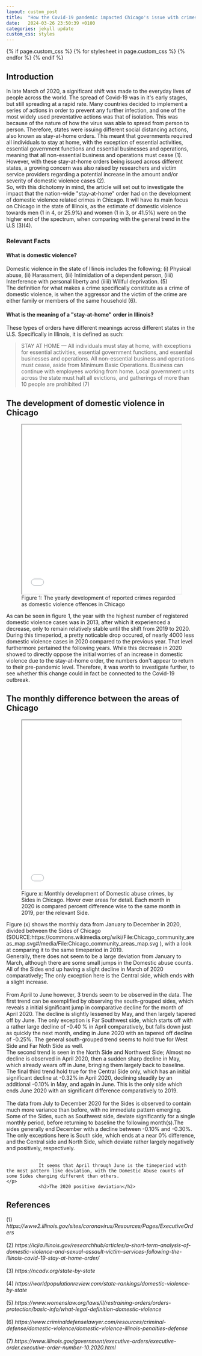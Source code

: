 ```yaml
---
layout: custom_post
title:  "How the Covid-19 pandemic impacted Chicago's issue with crimes of domestic violence"
date:   2024-03-26 23:50:39 +0100
categories: jekyll update
custom_css: styles
---
```

<head>
  {% if page.custom_css %}
    {% for stylesheet in page.custom_css %}
    <link rel="stylesheet" href="{{ site.baseurl }}/assets/css/{{ stylesheet }}.css">
    {% endfor %}
  {% endif %}

<meta charset="UTF-8">
<meta name="viewport" content="width=device-width, initial-scale=1.0">
</head>
<body>
<div class='ex1'>
            <h2>Introduction</h2>
            <p>
                In late March of 2020, a significant shift was made to the everyday lives of people across the world. The spread of Covid-19 was in it's early stages, but still spreading at a rapid rate. Many countries decided to implement a series of actions in order to prevent any further infection, and one of the most widely used preventative actions was that of isolation. This was because of the nature of how the virus was able to spread from person to person. Therefore, states were issuing different social distancing actions, also known as stay-at-home orders. This meant that governments required all individuals to stay at home, with the exception of essential activities, essential government functions and essential businesses and operations, meaning that all non-essential business and operations must cease (1).
                <br>
                However, with these stay-at-home orders being issued across different states, a growing concern was also raised by researchers and victim service providers regarding a potential increase in the amount and/or severity of domestic violence cases (2). 
                <br>
                So, with this dichotomy in mind, the article will set out to investigate the impact that the nation-wide "stay-at-home" order had on the development of domestic violence related crimes in Chicago. It will have its main focus on Chicago in the state of Illinois, as the estimate of domestic violence towards men (1 in 4, or 25.9%) and women (1 in 3, or 41.5%) were on the higher end of the spectrum, when comparing with the general trend in the U.S (3)(4).
            </p>
        <div class="facts">
            <h3>Relevant Facts</h3>
            <h4>What is domestic violence?</h4>
            <p>
                Domestic violence in the state of Illinois includes the following; (i) Physical abuse, (ii) Harassment, (iii) Intimidation of a dependent person, (iiii) Interference with personal liberty and (iiiii) Willful deprivation. (5)
                <br>
                The definition for what makes a crime specifically constitute as a crime of domestic violence, is when the aggressor and the victim of the crime are either family or members of the same household (6).
            </p>
            <h4>What is the meaning of a "stay-at-home" order in Illinois?</h4>
            <p>
                These types of orders have different meanings across different states in the U.S. Specifically in Illinois, it is defined as such:
                <br>
                <blockquote>
                STAY AT HOME — All individuals must stay at home, with exceptions for essential activities, essential government functions, and essential businesses and operations. All non-essential business and operations must cease, aside from Minimum Basic Operations. Business can continue with employees working from home. Local government units across the state must halt all evictions, and gatherings of more than 10 people are prohibited (7)
                </blockquote>
            </p>
        </div>
            <h2>The development of domestic violence in Chicago</h2>
            <figure>
                <iframe src="\final_project\introduction-dv-plot.html" width="100%" height="450px"></iframe>
                <figcaption>Figure 1: The yearly development of reported crimes regarded as domestic violence offences in Chicago</figcaption>
            </figure>
            <p>
                As can be seen in figure 1, the year with the highest number of registered domestic violence cases was in 2013, after which it experienced a decrease, only to remain relatively stable until the shift from 2019 to 2020. During this timeperiod, a pretty noticable drop occured, of nearly 4000 less domestic violence cases in 2020 compared to the previous year. That level furthermore pertained the following years. While this decrease in 2020 showed to directly oppose the initial worries of an increase in domestic violence due to the stay-at-home order, the numbers don't appear to return to their pre-pandemic level. Therefore, it was worth to investigate further, to see whether this change could in fact be connected to the Covid-19 outbreak.
            </p>
            <h2>The monthly difference between the areas of Chicago</h2>
            <figure>
                <iframe src="\final_project\Choropleth.html" width="100%" height="450px"></iframe>
                <figcaption>Figure x: Monthly development of Domestic abuse crimes, by Sides in Chicago. Hover over areas for detail. Each month in 2020 is compared percent difference wise to the same month in 2019, per the relevant Side. </figcaption>
            </figure>
               <p>
                Figure (x) shows the monthly data from January to December in 2020, divided between the Sides of Chicago (SOURCE:https://commons.wikimedia.org/wiki/File:Chicago_community_areas_map.svg#/media/File:Chicago_community_areas_map.svg ), with a look at comparing it to the same timeperiod in 2019.
                <br>
                Generally, there does not seem to be a large deviation from January to March, although there are some small jumps in the Domestic abuse counts. 
                All of the Sides end up having a slight decline in March of 2020 comparatively; The only exception here is the Central side, which ends with a slight increase.
                <br><br>
                From April to June however, 3 trends seem to be observed in the data.
                The first trend can be exemplified by observing the south-grouped sides, which reveals a initial significant jump in comparative decline for the month of April 2020.
                The decline is slightly lessened by May, and then largely tapered off by June.
                The only exception is Far Southwest side, which starts off with a rather large decline of -0.40 % in April comparatively, but falls down just as quickly the next month, ending in June 2020 with an tapered off decline of -0.25%.
                The general south-grouped trend seems to hold true for West Side and Far Noth Side as well. 
                <br>
                The second trend is seen in the North Side and Northwest Side; Almost no decline is observed in April 2020, then a sudden sharp decline in May, which already wears off in June, bringing them largely back to baseline.
                <br>
                The final third trend hold true for the Central Side only, which has an initial significant decline at -0.32% in April 2020, declining steadily by an additional -0.10% in May, and again in June.
                This is the only side which ends June 2020 with an significant difference comparatively to 2019.
                <br><br>
                The data from July to December 2020 for the Sides is observed to contain much more variance than before, with no immediate pattern emerging. Some of the Sides, such as Southwest side, deviate significantly for a single monthly period, before returning to baseline the following month(s).The sides generally end December with a decline between -0.10% and -0.30%.
                The only exceptions here is  South side, which ends at a near 0% difference, and the Central side and North Side, which deviate rather largely negatively and positively, respectively.
                <br><br>

                It seems that April through June is the timeperiod with the most pattern like deviation, with the Domestic Abuse counts of some Sides changing different than others.
    </p>
                <h2>The 2020 positive deviation</h2>
</div>

<div>
    <div>
    <h2>References</h2>
    <p>
        (1) <cite> https://www2.illinois.gov/sites/coronavirus/Resources/Pages/ExecutiveOrders </cite>
        <br>
        <br>
        (2) <cite> https://icjia.illinois.gov/researchhub/articles/a-short-term-analysis-of-domestic-violence-and-sexual-assault-victim-services-following-the-illinois-covid-19-stay-at-home-order/ </cite>
        <br>
        <br>
        (3) <cite> https://ncadv.org/state-by-state </cite>
        <br>
        <br>
        (4) <cite> https://worldpopulationreview.com/state-rankings/domestic-violence-by-state</cite>
        <br>
        <br>
        (5) <cite> https://www.womenslaw.org/laws/il/restraining-orders/orders-protection/basic-info/what-legal-definition-domestic-violence </cite>
        <br>
        <br>
        (6) <cite> https://www.criminaldefenselawyer.com/resources/criminal-defense/domestic-violence/domestic-violence-illinois-penalties-defense </cite>
        <br>
        <br>
        (7) <cite> https://www.illinois.gov/government/executive-orders/executive-order.executive-order-number-10.2020.html </cite>
    </p>
  </div>
</div>
</body>
</html>



